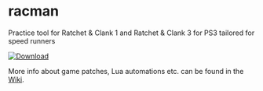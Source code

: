 # racman
Practice tool for Ratchet & Clank 1 and Ratchet & Clank 3 for PS3 tailored for speed runners

[![Download](https://raw.githubusercontent.com/MichaelRelaxen/racman/update/btn.png)](https://github.com/MichaelRelaxen/racman/releases/download/v1.5.1.0/RaCMAN-v1.5.1.0.zip)

More info about game patches, Lua automations etc. can be found in the [Wiki](https://github.com/MichaelRelaxen/racman/wiki).
